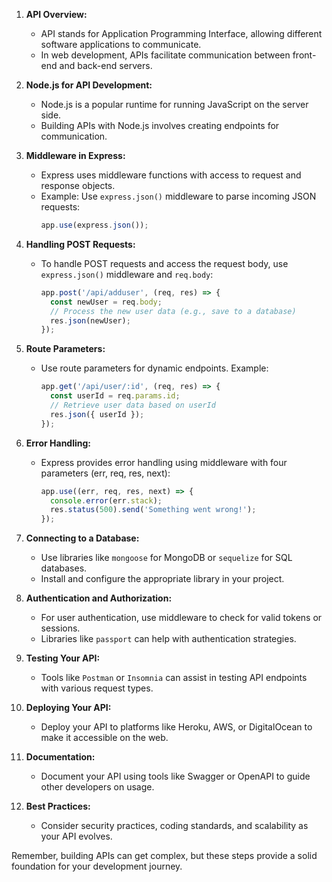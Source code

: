 1. **API Overview:**
   - API stands for Application Programming Interface, allowing different software applications to communicate.
   - In web development, APIs facilitate communication between front-end and back-end servers.

2. **Node.js for API Development:**
   - Node.js is a popular runtime for running JavaScript on the server side.
   - Building APIs with Node.js involves creating endpoints for communication.

3. **Middleware in Express:**
   - Express uses middleware functions with access to request and response objects.
   - Example: Use `express.json()` middleware to parse incoming JSON requests:
     ```javascript
     app.use(express.json());
     ```

4. **Handling POST Requests:**
   - To handle POST requests and access the request body, use `express.json()` middleware and `req.body`:
     ```javascript
     app.post('/api/adduser', (req, res) => {
       const newUser = req.body;
       // Process the new user data (e.g., save to a database)
       res.json(newUser);
     });
     ```

5. **Route Parameters:**
   - Use route parameters for dynamic endpoints. Example:
     ```javascript
     app.get('/api/user/:id', (req, res) => {
       const userId = req.params.id;
       // Retrieve user data based on userId
       res.json({ userId });
     });
     ```

6. **Error Handling:**
   - Express provides error handling using middleware with four parameters (err, req, res, next):
     ```javascript
     app.use((err, req, res, next) => {
       console.error(err.stack);
       res.status(500).send('Something went wrong!');
     });
     ```

7. **Connecting to a Database:**
   - Use libraries like `mongoose` for MongoDB or `sequelize` for SQL databases.
   - Install and configure the appropriate library in your project.

8. **Authentication and Authorization:**
   - For user authentication, use middleware to check for valid tokens or sessions.
   - Libraries like `passport` can help with authentication strategies.

9. **Testing Your API:**
   - Tools like `Postman` or `Insomnia` can assist in testing API endpoints with various request types.

10. **Deploying Your API:**
    - Deploy your API to platforms like Heroku, AWS, or DigitalOcean to make it accessible on the web.

11. **Documentation:**
    - Document your API using tools like Swagger or OpenAPI to guide other developers on usage.

12. **Best Practices:**
    - Consider security practices, coding standards, and scalability as your API evolves.

Remember, building APIs can get complex, but these steps provide a solid foundation for your development journey.
